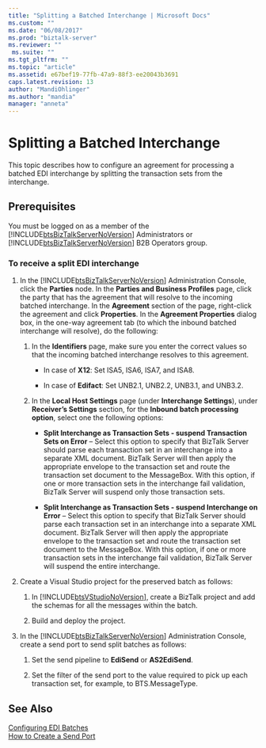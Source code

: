 ```yaml
---
title: "Splitting a Batched Interchange | Microsoft Docs"
ms.custom: ""
ms.date: "06/08/2017"
ms.prod: "biztalk-server"
ms.reviewer: ""
 ms.suite: ""
ms.tgt_pltfrm: ""
ms.topic: "article"
ms.assetid: e67bef19-77fb-47a9-88f3-ee20043b3691
caps.latest.revision: 13
author: "MandiOhlinger"
ms.author: "mandia"
manager: "anneta"
---
```

# Splitting a Batched Interchange
This topic describes how to configure an agreement for processing a batched EDI interchange by splitting the transaction sets from the interchange.  
  
## Prerequisites  
 You must be logged on as a member of the [!INCLUDE[btsBizTalkServerNoVersion](../includes/btsbiztalkservernoversion-md.md)] Administrators or [!INCLUDE[btsBizTalkServerNoVersion](../includes/btsbiztalkservernoversion-md.md)] B2B Operators group.  
  
### To receive a split EDI interchange  
  
1.  In the [!INCLUDE[btsBizTalkServerNoVersion](../includes/btsbiztalkservernoversion-md.md)] Administration Console, click the **Parties** node. In the **Parties and Business Profiles** page, click the party that has the agreement that will resolve to the incoming batched interchange. In the **Agreement** section of the page, right-click the agreement and click **Properties**. In the **Agreement Properties** dialog box, in the one-way agreement tab (to which the inbound batched interchange will resolve), do the following:  
  
    1.  In the **Identifiers** page, make sure you enter the correct values so that the incoming batched interchange resolves to this agreement.  
  
        -   In case of **X12**: Set ISA5, ISA6, ISA7, and ISA8.  
  
        -   In case of **Edifact**: Set UNB2.1, UNB2.2, UNB3.1, and UNB3.2.  
  
    2.  In the **Local Host Settings** page (under **Interchange Settings**), under **Receiver’s Settings** section, for the **Inbound batch processing option**, select one the following options:  
  
        -   **Split Interchange as Transaction Sets - suspend Transaction Sets on Error** – Select this option to specify that BizTalk Server should parse each transaction set in an interchange into a separate XML document. BizTalk Server will then apply the appropriate envelope to the transaction set and route the transaction set document to the MessageBox. With this option, if one or more transaction sets in the interchange fail validation, BizTalk Server will suspend only those transaction sets.  
  
        -   **Split Interchange as Transaction Sets - suspend Interchange on Error** – Select this option to specify that BizTalk Server should parse each transaction set in an interchange into a separate XML document. BizTalk Server will then apply the appropriate envelope to the transaction set and route the transaction set document to the MessageBox. With this option, if one or more transaction sets in the interchange fail validation, BizTalk Server will suspend the entire interchange.  
  
2.  Create a Visual Studio project for the preserved batch as follows:  
  
    1.  In [!INCLUDE[btsVStudioNoVersion](../includes/btsvstudionoversion-md.md)], create a BizTalk project and add the schemas for all the messages within the batch.  
  
    2.  Build and deploy the project.  
  
3.  In the [!INCLUDE[btsBizTalkServerNoVersion](../includes/btsbiztalkservernoversion-md.md)] Administration Console, create a send port to send split batches as follows:  
  
    1.  Set the send pipeline to **EdiSend** or **AS2EdiSend**.  
  
    2.  Set the filter of the send port to the value required to pick up each transaction set, for example, to BTS.MessageType.  
  
## See Also  
 [Configuring EDI Batches](../core/configuring-edi-batches.md)   
 [How to Create a Send Port](../core/how-to-create-a-send-port2.md)